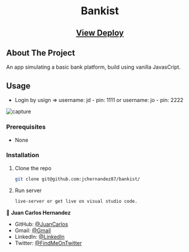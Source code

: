 <p align="center">
  <h1 align="center">Bankist</h3>
    <p align="center">
      <h2 align="center"><a href="https://bankist-appjc.netlify.app/">View Deploy</a></h2>
    </p>
</p>

## About The Project

An app simulating a basic bank platform, build using vanilla JavasCript.

## Usage

- Login by usign => username: jd - pin: 1111 or username: jo - pin: 2222

![capture](https://github.com/jchernandez87/bankist/assets/44485810/6ed95245-bf81-43a4-b046-355e2d354e8c)

### Prerequisites

- None

### Installation

1. Clone the repo
   ```sh
   git clone git@github.com:jchernandez87/bankist/
   ```
2. Run server
   ```sh
   live-server or get live on visual studio code.
   ```

👤 **Juan Carlos Hernandez**

- GitHub: [@JuanCarlos](https://github.com/jchernandez87)
- Gmail: [@Gmail](mailto:jchernandez827@gmail.com)
- LinkedIn: [@LinkedIn](https://www.linkedin.com/in/juan-carlos-hernandez-200a05175)
- Twitter: [@FindMeOnTwitter](https://twitter.com/Juancar70771241)
